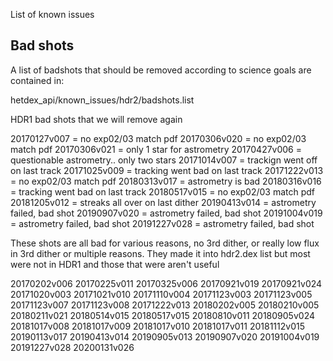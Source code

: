  List of known issues


## Bad shots

A list of badshots that should be removed according to science goals are contained in:

hetdex_api/known_issues/hdr2/badshots.list


HDR1 bad shots that we will remove again
		
20170127v007 = no exp02/03 match pdf
20170306v020 = no exp02/03 match pdf
20170306v021 = only 1 star for astrometry
20170427v006 = questionable astrometry.. only two stars
20171014v007 = trackign went off on last track
20171025v009 = tracking went bad on last track
20171222v013 = no exp02/03 match pdf
20180313v017 = astrometry is bad
20180316v016 = tracking went bad on last track
20180517v015 = no exp02/03 match pdf
20181205v012 = streaks all over on last dither
20190413v014 = astrometry failed, bad shot
20190907v020 = astrometry failed, bad shot
20191004v019 = astrometry failed, bad shot
20191227v028 = astrometry failed, bad shot

These shots are all bad for various reasons, no 3rd dither, or really low flux in 3rd dither or multiple reasons. They made it into hdr2.dex list but most were not in HDR1 and those that were aren't useful

20170202v006
20170225v011
20170325v006
20170921v019
20170921v024
20171020v003
20171021v010
20171110v004
20171123v003
20171123v005
20171123v007
20171123v008
20171222v013
20180202v005
20180210v005
20180211v021
20180514v015
20180517v015
20180810v011
20180905v024
20181017v008
20181017v009
20181017v010
20181017v011
20181112v015
20190113v017
20190413v014
20190905v013
20190907v020
20191004v019
20191227v028
20200131v026

